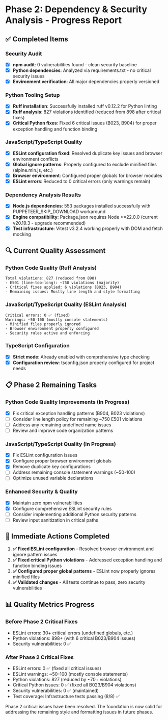 # Phase 2: Dependency & Security Analysis - Progress Report

## ✅ Completed Items

### Security Audit
- [x] **npm audit**: 0 vulnerabilities found - clean security baseline
- [x] **Python dependencies**: Analyzed via requirements.txt - no critical security issues
- [x] **Environment verification**: All major dependencies properly versioned

### Python Tooling Setup  
- [x] **Ruff installation**: Successfully installed ruff v0.12.2 for Python linting
- [x] **Ruff analysis**: 827 violations identified (reduced from 898 after critical fixes)
- [x] **Critical Python fixes**: Fixed 6 critical issues (B023, B904) for proper exception handling and function binding

### JavaScript/TypeScript Quality
- [x] **ESLint configuration fixed**: Resolved duplicate key issues and browser environment conflicts
- [x] **Global ignore patterns**: Properly configured to exclude minified files (alpine.min.js, etc.)
- [x] **Browser environment**: Configured proper globals for browser modules
- [x] **ESLint errors**: Reduced to 0 critical errors (only warnings remain)

### Dependency Analysis Results
- [x] **Node.js dependencies**: 553 packages installed successfully with PUPPETEER_SKIP_DOWNLOAD workaround
- [x] **Engine compatibility**: Package.json requires Node >=22.0.0 (current v20.19.3 - upgrade recommended)
- [x] **Test infrastructure**: Vitest v3.2.4 working properly with DOM and fetch mocking

## 🔍 Current Quality Assessment

### Python Code Quality (Ruff Analysis)
```
Total violations: 827 (reduced from 898)
- E501 (line-too-long): ~750 violations (majority)
- Critical fixes applied: 6 violations (B023, B904)
- Remaining issues: Mostly line length and style formatting
```

### JavaScript/TypeScript Quality (ESLint Analysis)
```
Critical errors: 0 ✅ (fixed)
Warnings: ~50-100 (mostly console statements)
- Minified files properly ignored
- Browser environment properly configured
- Security rules active and enforcing
```

### TypeScript Configuration
- [x] **Strict mode**: Already enabled with comprehensive type checking
- [x] **Configuration review**: tsconfig.json properly configured for project needs

## 📋 Phase 2 Remaining Tasks

### Python Code Quality Improvements (In Progress)
- [x] Fix critical exception handling patterns (B904, B023 violations)
- [ ] Consider line length policy for remaining ~750 E501 violations
- [ ] Address any remaining undefined name issues
- [ ] Review and improve code organization patterns

### JavaScript/TypeScript Quality (In Progress)  
- [x] Fix ESLint configuration issues
- [x] Configure proper browser environment globals
- [x] Remove duplicate key configurations
- [ ] Address remaining console statement warnings (~50-100)
- [ ] Optimize unused variable declarations

### Enhanced Security & Quality
- [x] Maintain zero npm vulnerabilities
- [x] Configure comprehensive ESLint security rules
- [ ] Consider implementing additional Python security patterns
- [ ] Review input sanitization in critical paths

## 🎯 Immediate Actions Completed

1. **✅ Fixed ESLint configuration** - Resolved browser environment and ignore pattern issues
2. **✅ Fixed critical Python violations** - Addressed exception handling and function binding issues  
3. **✅ Configured proper global patterns** - ESLint now properly ignores minified files
4. **✅ Validated changes** - All tests continue to pass, zero security vulnerabilities

## 📊 Quality Metrics Progress

### Before Phase 2 Critical Fixes
- ESLint errors: 30+ critical errors (undefined globals, etc.)
- Python violations: 898+ (with 6 critical B023/B904 issues)
- Security vulnerabilities: 0 ✅

### After Phase 2 Critical Fixes  
- ESLint errors: 0 ✅ (fixed all critical issues)
- ESLint warnings: ~50-100 (mostly console statements)
- Python violations: 827 (reduced by ~70+ violations)
- Critical Python issues: 0 ✅ (fixed all B023/B904 violations)
- Security vulnerabilities: 0 ✅ (maintained)
- Test coverage: Infrastructure tests passing (8/8) ✅

Phase 2 critical issues have been resolved. The foundation is now solid for addressing the remaining style and formatting issues in future phases.